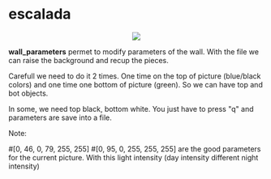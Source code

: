 # escalada

<p align="center">

<img src = "https://user-images.githubusercontent.com/54853371/68062611-ba164500-fd0b-11e9-858f-2552375650ef.jpg" >

</p>


<strong>wall_parameters</strong> permet to modify parameters of the wall. With the file we can raise the background and recup the pieces.

Carefull we need to do it 2 times. One time on the top of picture (blue/black colors) and one time one bottom of picture (green). So we can have top and bot objects.

In some, we need top black, bottom white. You just have to press "q" and parameters are save into a file.


Note: 

#[0, 46, 0, 79, 255, 255]
#[0, 95, 0, 255, 255, 255] are the good parameters for the current picture. With this light intensity (day intensity different night intensity)


